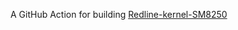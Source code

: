 A GitHub Action for building [Redline-kernel-SM8250](https://github.com/VoidUI-Devices/kernel_xiaomi_sm8250)

